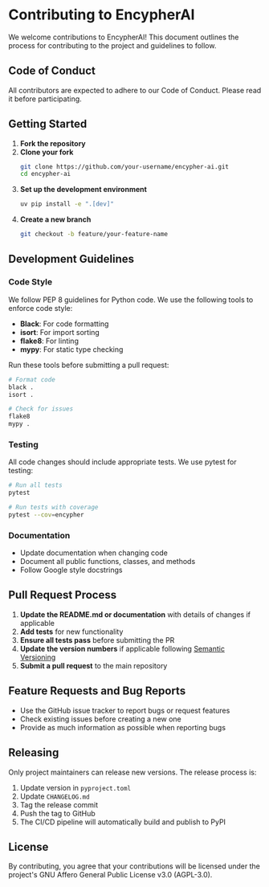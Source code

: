 # Contributing to EncypherAI

We welcome contributions to EncypherAI! This document outlines the process for contributing to the project and guidelines to follow.

## Code of Conduct

All contributors are expected to adhere to our Code of Conduct. Please read it before participating.

## Getting Started

1. **Fork the repository**
2. **Clone your fork**
   ```bash
   git clone https://github.com/your-username/encypher-ai.git
   cd encypher-ai
   ```
3. **Set up the development environment**
   ```bash
   uv pip install -e ".[dev]"
   ```
4. **Create a new branch**
   ```bash
   git checkout -b feature/your-feature-name
   ```

## Development Guidelines

### Code Style

We follow PEP 8 guidelines for Python code. We use the following tools to enforce code style:

- **Black**: For code formatting
- **isort**: For import sorting
- **flake8**: For linting
- **mypy**: For static type checking

Run these tools before submitting a pull request:

```bash
# Format code
black .
isort .

# Check for issues
flake8
mypy .
```

### Testing

All code changes should include appropriate tests. We use pytest for testing:

```bash
# Run all tests
pytest

# Run tests with coverage
pytest --cov=encypher
```

### Documentation

- Update documentation when changing code
- Document all public functions, classes, and methods
- Follow Google style docstrings

## Pull Request Process

1. **Update the README.md or documentation** with details of changes if applicable
2. **Add tests** for new functionality
3. **Ensure all tests pass** before submitting the PR
4. **Update the version numbers** if applicable following [Semantic Versioning](https://semver.org/)
5. **Submit a pull request** to the main repository

## Feature Requests and Bug Reports

- Use the GitHub issue tracker to report bugs or request features
- Check existing issues before creating a new one
- Provide as much information as possible when reporting bugs

## Releasing

Only project maintainers can release new versions. The release process is:

1. Update version in `pyproject.toml`
2. Update `CHANGELOG.md`
3. Tag the release commit
4. Push the tag to GitHub
5. The CI/CD pipeline will automatically build and publish to PyPI

## License

By contributing, you agree that your contributions will be licensed under the project's GNU Affero General Public License v3.0 (AGPL-3.0).
